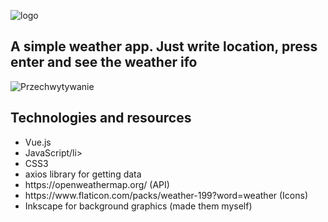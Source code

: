 ![logo](https://user-images.githubusercontent.com/95056942/179358966-32041484-194b-4434-8c21-422c57248271.png)

<h2>A simple weather app. Just write location, press enter and see the weather ifo</h2>

![Przechwytywanie](https://user-images.githubusercontent.com/95056942/179359660-5f73bda7-f96e-483f-aa84-fded7a4fd32c.JPG)

<h2>Technologies and resources</h2>
<ul>
  <li>Vue.js</li>
  <li>JavaScript/li>
  <li>CSS3</li>
  <li>axios library for getting data</li>
  <li>https://openweathermap.org/ (API)</li>
  <li>https://www.flaticon.com/packs/weather-199?word=weather (Icons)</li>
  <li>Inkscape for background graphics (made them myself)</li>
</ul>


